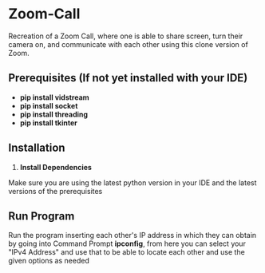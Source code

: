 # Zoom-Call
Recreation of a Zoom Call, where one is able to share screen, turn their camera on, and communicate with each other using this clone version of Zoom.

## Prerequisites (If not yet installed with your IDE)

- **pip install vidstream**
- **pip install socket**
- **pip install threading**
- **pip install tkinter**

## Installation

1. **Install Dependencies**

  Make sure you are using the latest python version in your IDE and the latest versions of the prerequisites

## Run Program

  Run the program inserting each other's IP address in which they can obtain by going into Command Prompt
  **ipconfig**, from here you can select your "IPv4 Address" and use that to be able to locate each other and use the given options as needed